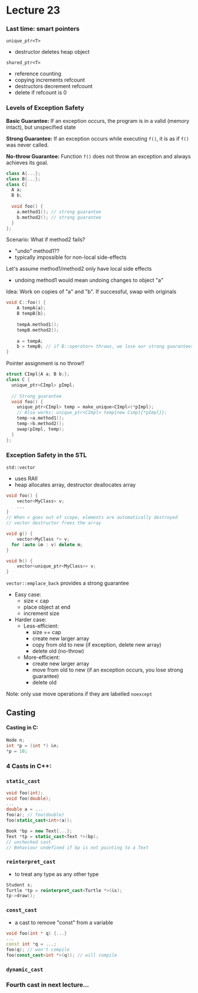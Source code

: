# Lecture 23

### Last time: smart pointers

`unique_ptr<T>`

- destructor deletes heap object

`shared_ptr<T>`

- reference counting
- copying increments refcount
- destructors decrement refcount
- delete if refcount is 0

### Levels of Exception Safety

**Basic Guarantee:** If an exception occurs, the program is in a valid (memory intact), but unspecified state

**Strong Guarantee:** If an exception occurs while executing `f()`, it is as if `f()` was never called.

**No-throw Guarantee:** Function `f()` does not throw an exception and always achieves its goal.

```cpp
class A{...};
class B{...};
class C{
  A a;
  B b;
  
  void foo() {
    a.method1(); // strong guarantee
    b.method2(); // strong guarantee
  }
};
```

Scenario: What if method2 fails?

- "undo" method1??
- typically impossible for non-local side-effects

Let's assume method1/method2 only have local side effects

- undoing method1 would mean undoing changes to object "a"

Idea: Work on copies of "a" and "b". If successful, swap with originals

```cpp
void C::foo() {
	A tempA{a};
	B tempB{b};
	
	tempA.method1();
	tempB.method2();
	
	a = tempA;
	b = tempB; // if B::operator= throws, we lose our strong guarantees
}
```

Pointer assignment is no throw!!

```cpp
struct CImpl{A a; B b;};
class C {
  unique_ptr<CImpl> pImpl;
  
  // Strong guarantee
  void foo() {
    unique_ptr<CImpl> temp = make_unique<CImpl>(*pImpl);
    // Also works: unique_ptr<CImpl> temp{new Cimpl{*pImpl}};
    temp->a.method1();
    temp->b.method2();
    swap(pImpl, temp);
  }
};
```



### Exception Safety in the STL

`std::vector`

- uses RAII
- heap allocates array, destructor deallocates array

```cpp
void foo() {
	vector<MyClass> v;
	...
}
// When v goes out of scope, elements are automatically destroyed
// vector destructor frees the array
```

```cpp
void g() {
	vector<MyClass *> v;
  for (auto &m : v) delete m;
}
```

```cpp
void h() {
	vector<unique_ptr<MyClass>> v;
}
```

`vector::emplace_back` provides a strong guarantee

- Easy case:
  - size < cap
  - place object at end
  - increment size
- Harder case:
  - Less-efficient:
    - size == cap
    - create new larger array
    - copy from old to new (if exception, delete new array)
    - delete old (no-throw)
  - More-efficient:
    - create new larger array
    - move from old to new (if an exception occurs, you lose strong guarantee)
    - delete old

Note: only use move operations if they are labelled `noexcept`



## Casting

#### Casting in C:

```c
Node n;
int *p = (int *) &n;
*p = 10;
```



### 4 Casts in C++:

### `static_cast`

```cpp
void foo(int);
void foo(double);
...
double a = ...
foo(a); // foo(double)
foo(static_cast<int>(a));
```

```cpp
Book *bp = new Text{...};
Text *tp = static_cast<Text *>(bp);
// unchecked cast
// Behaviour undefined if bp is not pointing to a Text
```



### `reinterpret_cast`

- to treat any type as any other type

```cpp
Student s;
Turtle *tp = reinterpret_cast<Turtle *>(&s);
tp->draw();
```



### `const_cast`

- a cast to remove "const" from a variable 

```cpp
void foo(int * q) {...}
...
const int *q = ...;
foo(q); // won't compile
foo(const_cast<int *>(q)); // will compile
```



### `dynamic_cast`



### Fourth cast in next lecture...
